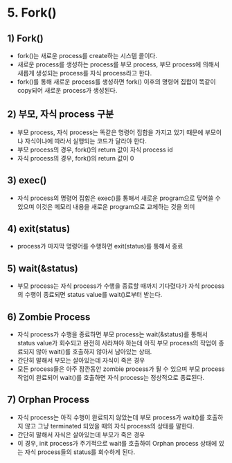 # 5. Fork()
## 1) Fork()
+ fork()는 새로운 process를 create하는 시스템 콜이다.
+ 새로운 process를 생성하는 process를 부모 process, 부모 process에 의해서 새롭게 생성되는 process를 자식 process라고 한다.
+ fork()를 통해 새로운 process를 생성하면 fork() 이후의 명령어 집합이 똑같이 copy되어 새로운 process가 생성된다.

## 2) 부모, 자식 process 구분
+ 부모 process, 자식 process는 똑같은 명령어 집합을 가지고 있기 때문에 부모이냐 자식이냐에 따라서 실행되는 코드가 달라야 한다.
+ 부모 process의 경우, fork()의 return 값이 자식 process id
+ 자식 process의 경우, fork()의 return 값이 0 

## 3) exec()
+ 자식 process의 명령어 집합은 exec()를 통해서 새로운 program으로 덮어쓸 수 있으며 이것은 메모리 내용을 새로운 program으로 교체하는 것을 의미

## 4) exit(status)
+ process가 마지막 명령어를 수행하면 exit(status)를 통해서 종료

## 5) wait(&status)
+ 부모 process는 자식 process가 수행을 종료할 때까지 기다렸다가 자식 process의 수행이 종료되면 status value를 wait()로부터 받는다.

## 6) Zombie Process
+ 자식 process가 수행을 종료하면 부모 process는 wait(&status)를 통해서 status value가 회수되고 완전히 사라져야 하는데 아직 부모 process의 작업이 종료되지 않아 wait()를 호출하지 않아서 남아있는 상태.
+ 간단히 말해서 부모는 살아있는데 자식이 죽은 경우
+ 모든 process들은 아주 잠깐동안 zombie process가 될 수 있으며 부모 process 작업이 완료되어 wait()를 호출하면 자식 process는 정상적으로 종료된다.

## 7) Orphan Process
+ 자식 process는 아직 수행이 완료되지 않았는데 부모 process가 wait()를 호출하지 않고 그냥 terminated 되었을 때의 자식 process의 상태를 말한다.
+ 간단히 말해서 자식은 살아있는데 부모가 죽은 경우
+ 이 경우, init process가 주기적으로 wait를 호출하여 Orphan process 상태에 있는 자식 process들의 status를 회수하게 된다.
